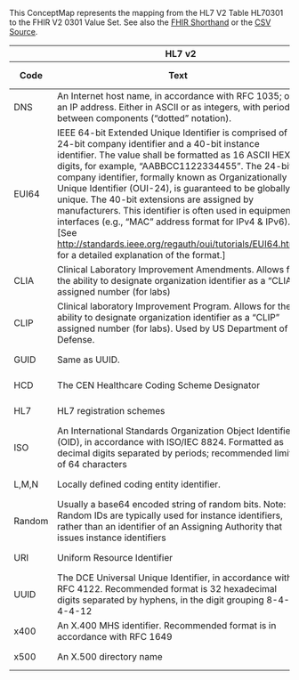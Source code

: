 
This ConceptMap represents the mapping from the HL7 V2 Table HL70301 to the FHIR V2 0301 Value Set. See also the <a href='https://github.com/HL7/v2-to-fhir/blob/master/tank/Table HL70301 to V2 0301.fsh'>FHIR Shorthand</a> or the <a href='https://github.com/HL7/v2-to-fhir/blob/master/mappings/codesystems/HL7 Concept Map_ Universal ID Type - Sheet1.csv'>CSV Source</a>.
<table class='grid'><thead>
<tr><th colspan='3' style='border-right: 2px solid black;'>HL7 v2</th><th colspan='3' style='border-right: 2px solid black;'>Condition (IF True, args)</th><th colspan='4'>HL7 FHIR</th><th rowspan='2'>Comments</th></tr>
<tr><th>Code</th><th>Text</th><th>Code System</th><th>Computable ANTLR</th><th>Computable FHIRPath</th><th>Narrative</th><th>Code</th><th>Proposed Extension</th><th>Display</th><th>Code System</th></tr></thead>
<tbody>
<tr><td>DNS</td><td>An Internet host name, in accordance with RFC 1035; or an IP address. Either in ASCII or as integers, with periods between components (“dotted” notation).</td><td style='border-right: 2px'>HL70301</td><td></td><td></td><td style='border-right: 2px'></td><td>DNS</td><td></td><td>An Internet host name, in accordance with RFC 1035; or an IP address. Either in ASCII or as integers, with periods between components (“dotted” notation).</td><td><a href='https://hl7.org/fhir/R4/v2/0301/index.html'>http://terminology.hl7.org/CodeSystem/v2-0301</a></td><td></td></tr>
<tr><td>EUI64</td><td>IEEE 64-bit Extended Unique Identifier is comprised of a 24-bit company identifier and a 40-bit instance identifier. The value shall be formatted as 16 ASCII HEX digits, for example, “AABBCC1122334455”. The 24-bit company identifier, formally known as Organizationally Unique Identifier (OUI-24), is guaranteed to be globally unique. The 40-bit extensions are assigned by manufacturers. This identifier is often used in equipment interfaces (e.g., “MAC” address format for IPv4 &amp; IPv6). [See <a href='http://standards.ieee.org/regauth/oui/tutorials/EUI64.html'>http://standards.ieee.org/regauth/oui/tutorials/EUI64.html</a> for a detailed explanation of the format.]</td><td style='border-right: 2px'>HL70301</td><td></td><td></td><td style='border-right: 2px'></td><td>EUI64</td><td></td><td>IEEE 64-bit Extended Unique Identifier is comprised of a 24-bit company identifier and a 40-bit instance identifier. The value shall be formatted as 16 ASCII HEX digits, for example, “AABBCC1122334455”. The 24-bit company identifier, formally known as Organizationally Unique Identifier (OUI-24), is guaranteed to be globally unique. The 40-bit extensions are assigned by manufacturers. This identifier is often used in equipment interfaces (e.g., “MAC” address format for IPv4 &amp; IPv6). [See <a href='http://standards.ieee.org/regauth/oui/tutorials/EUI64.html'>http://standards.ieee.org/regauth/oui/tutorials/EUI64.html</a> for a detailed explanation of the format.]</td><td><a href='https://hl7.org/fhir/R4/v2/0301/index.html'>http://terminology.hl7.org/CodeSystem/v2-0301</a></td><td></td></tr>
<tr><td>CLIA</td><td>Clinical Laboratory Improvement Amendments. Allows for the ability to designate organization identifier as a “CLIA” assigned number (for labs)</td><td style='border-right: 2px'>HL70301</td><td></td><td></td><td style='border-right: 2px'></td><td>CLIA</td><td></td><td>Clinical Laboratory Improvement Amendments. Allows for the ability to designate organization identifier as a “CLIA” assigned number (for labs)</td><td><a href='https://hl7.org/fhir/R4/v2/0301/index.html'>http://terminology.hl7.org/CodeSystem/v2-0301</a></td><td></td></tr>
<tr><td>CLIP</td><td>Clinical laboratory Improvement Program. Allows for the ability to designate organization identifier as a “CLIP” assigned number (for labs). Used by US Department of Defense.</td><td style='border-right: 2px'>HL70301</td><td></td><td></td><td style='border-right: 2px'></td><td>CLIP</td><td></td><td>Clinical laboratory Improvement Program. Allows for the ability to designate organization identifier as a “CLIP” assigned number (for labs). Used by US Department of Defense.</td><td><a href='https://hl7.org/fhir/R4/v2/0301/index.html'>http://terminology.hl7.org/CodeSystem/v2-0301</a></td><td></td></tr>
<tr><td>GUID</td><td>Same as UUID.</td><td style='border-right: 2px'>HL70301</td><td></td><td></td><td style='border-right: 2px'></td><td>GUID</td><td></td><td>Same as UUID.</td><td><a href='https://hl7.org/fhir/R4/v2/0301/index.html'>http://terminology.hl7.org/CodeSystem/v2-0301</a></td><td></td></tr>
<tr><td>HCD</td><td>The CEN Healthcare Coding Scheme Designator</td><td style='border-right: 2px'>HL70301</td><td></td><td></td><td style='border-right: 2px'></td><td>HCD</td><td></td><td>The CEN Healthcare Coding Scheme Designator</td><td><a href='https://hl7.org/fhir/R4/v2/0301/index.html'>http://terminology.hl7.org/CodeSystem/v2-0301</a></td><td></td></tr>
<tr><td>HL7</td><td>HL7 registration schemes</td><td style='border-right: 2px'>HL70301</td><td></td><td></td><td style='border-right: 2px'></td><td>HL7</td><td></td><td>HL7 registration schemes</td><td><a href='https://hl7.org/fhir/R4/v2/0301/index.html'>http://terminology.hl7.org/CodeSystem/v2-0301</a></td><td></td></tr>
<tr><td>ISO</td><td>An International Standards Organization Object Identifier (OID), in accordance with ISO/IEC 8824. Formatted as decimal digits separated by periods; recommended limit of 64 characters</td><td style='border-right: 2px'>HL70301</td><td></td><td></td><td style='border-right: 2px'></td><td>ISO</td><td></td><td>An International Standards Organization Object Identifier (OID), in accordance with ISO/IEC 8824. Formatted as decimal digits separated by periods; recommended limit of 64 characters</td><td><a href='https://hl7.org/fhir/R4/v2/0301/index.html'>http://terminology.hl7.org/CodeSystem/v2-0301</a></td><td></td></tr>
<tr><td>L,M,N</td><td>Locally defined coding entity identifier.</td><td style='border-right: 2px'>HL70301</td><td></td><td></td><td style='border-right: 2px'></td><td>L,M,N</td><td></td><td>Locally defined coding entity identifier.</td><td><a href='https://hl7.org/fhir/R4/v2/0301/index.html'>http://terminology.hl7.org/CodeSystem/v2-0301</a></td><td></td></tr>
<tr><td>Random</td><td>Usually a base64 encoded string of random bits.
 Note: Random IDs are typically used for instance identifiers, rather than an identifier of an Assigning Authority that issues instance identifiers</td><td style='border-right: 2px'>HL70301</td><td></td><td></td><td style='border-right: 2px'></td><td>Random</td><td></td><td>Usually a base64 encoded string of random bits.
 Note: Random IDs are typically used for instance identifiers, rather than an identifier of an Assigning Authority that issues instance identifiers</td><td><a href='https://hl7.org/fhir/R4/v2/0301/index.html'>http://terminology.hl7.org/CodeSystem/v2-0301</a></td><td></td></tr>
<tr><td>URI</td><td>Uniform Resource Identifier</td><td style='border-right: 2px'>HL70301</td><td></td><td></td><td style='border-right: 2px'></td><td>URI</td><td></td><td>Uniform Resource Identifier</td><td><a href='https://hl7.org/fhir/R4/v2/0301/index.html'>http://terminology.hl7.org/CodeSystem/v2-0301</a></td><td></td></tr>
<tr><td>UUID</td><td>The DCE Universal Unique Identifier, in accordance with RFC 4122. Recommended format is 32 hexadecimal digits separated by hyphens, in the digit grouping 8-4-4-4-12</td><td style='border-right: 2px'>HL70301</td><td></td><td></td><td style='border-right: 2px'></td><td>UUID</td><td></td><td>The DCE Universal Unique Identifier, in accordance with RFC 4122. Recommended format is 32 hexadecimal digits separated by hyphens, in the digit grouping 8-4-4-4-12</td><td><a href='https://hl7.org/fhir/R4/v2/0301/index.html'>http://terminology.hl7.org/CodeSystem/v2-0301</a></td><td></td></tr>
<tr><td>x400</td><td>An X.400 MHS identifier. Recommended format is in accordance with RFC 1649</td><td style='border-right: 2px'>HL70301</td><td></td><td></td><td style='border-right: 2px'></td><td>x400</td><td></td><td>An X.400 MHS identifier. Recommended format is in accordance with RFC 1649</td><td><a href='https://hl7.org/fhir/R4/v2/0301/index.html'>http://terminology.hl7.org/CodeSystem/v2-0301</a></td><td></td></tr>
<tr><td>x500</td><td>An X.500 directory name</td><td style='border-right: 2px'>HL70301</td><td></td><td></td><td style='border-right: 2px'></td><td>x500</td><td></td><td>An X.500 directory name</td><td><a href='https://hl7.org/fhir/R4/v2/0301/index.html'>http://terminology.hl7.org/CodeSystem/v2-0301</a></td><td></td></tr>
</tbody></table>
